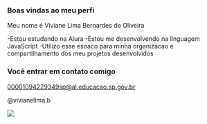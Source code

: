 ### Boas vindas ao meu perfi

Meu nome é Viviane Lima Bernardes de Oliveira

-Estou estudando na Alura
-Estou me desenvolvendo na linguagem JavaScript
-Utilizo esse esoaco para minha organizacao e compartilhamento dos meu projetos desenvolvidos

### Você entrar em contato comigo

00001094229349sp@al.educacao.sp.gov.br

@vivianelima.b

![](https://media.tenor.com/bFcBEbfClHgAAAAM/lilo-and-stich.gif)
